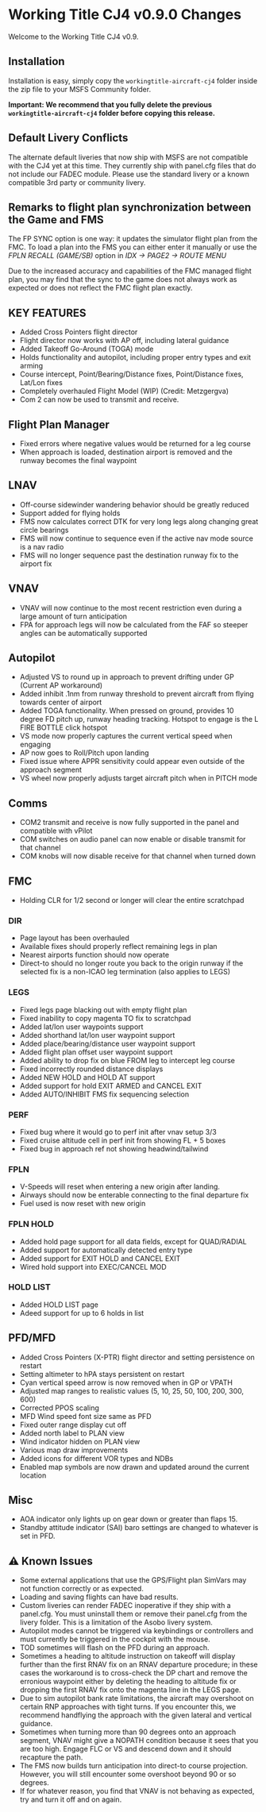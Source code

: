 # Working Title CJ4 v0.9.0 Changes

Welcome to the Working Title CJ4 v0.9.

## Installation
Installation is easy, simply copy the `workingtitle-aircraft-cj4` folder inside the zip file to your MSFS Community folder. 

**Important: We recommend that you fully delete the previous `workingtitle-aircraft-cj4` folder before copying this release.**

## Default Livery Conflicts
The alternate default liveries that now ship with MSFS are not compatible with the CJ4 yet at this time. They currently ship with panel.cfg files that do not include our FADEC module. Please use the standard livery or a known compatible 3rd party or community livery.

## Remarks to flight plan synchronization between the Game and FMS 
The FP SYNC option is one way: it updates the simulator flight plan from the FMC. To load a plan into the FMS you can either enter it manually or use the _FPLN RECALL (GAME/SB)_ option in _IDX -> PAGE2 -> ROUTE MENU_

Due to the increased accuracy and capabilities of the FMC managed flight plan, you may find that the sync to the game does not always work as expected or does not reflect the FMC flight plan exactly.

## KEY FEATURES
* Added Cross Pointers flight director
* Flight director now works with AP off, including lateral guidance
* Added Takeoff Go-Around (TOGA) mode
* Holds functionality and autopilot, including proper entry types and exit arming
* Course intercept, Point/Bearing/Distance fixes, Point/Distance fixes, Lat/Lon fixes
* Completely overhauled Flight Model (WIP) (Credit: Metzgergva)
* Com 2 can now be used to transmit and receive.

## Flight Plan Manager
* Fixed errors where negative values would be returned for a leg course
* When approach is loaded, destination airport is removed and the runway becomes the final waypoint

## LNAV
* Off-course sidewinder wandering behavior should be greatly reduced
* Support added for flying holds
* FMS now calculates correct DTK for very long legs along changing great circle bearings
* FMS will now continue to sequence even if the active nav mode source is a nav radio
* FMS will no longer sequence past the destination runway fix to the airport fix

## VNAV
* VNAV will now continue to the most recent restriction even during a large amount of turn anticipation
* FPA for approach legs will now be calculated from the FAF so steeper angles can be automatically supported

## Autopilot
* Adjusted VS to round up in approach to prevent drifting under GP (Current AP workaround)
* Added inhibit .1nm from runway threshold to prevent aircraft from flying towards center of airport
* Added TOGA functionality. When pressed on ground, provides 10 degree FD pitch up, runway heading tracking. Hotspot to engage is the L FIRE BOTTLE click hotspot
* VS mode now properly captures the current vertical speed when engaging
* AP now goes to Roll/Pitch upon landing
* Fixed issue where APPR sensitivity could appear even outside of the approach segment
* VS wheel now properly adjusts target aircraft pitch when in PITCH mode

## Comms
* COM2 transmit and receive is now fully supported in the panel and compatible with vPilot
* COM switches on audio panel can now enable or disable transmit for that channel
* COM knobs will now disable receive for that channel when turned down

## FMC
* Holding CLR for 1/2 second or longer will clear the entire scratchpad

### DIR
* Page layout has been overhauled
* Available fixes should properly reflect remaining legs in plan
* Nearest airports function should now operate
* Direct-to should no longer route you back to the origin runway if the selected fix is a non-ICAO leg termination (also applies to LEGS)

### LEGS
* Fixed legs page blacking out with empty flight plan
* Fixed inability to copy magenta TO fix to scratchpad
* Added lat/lon user waypoints support
* Added shorthand lat/lon user waypoint support
* Added place/bearing/distance user waypoint support
* Added flight plan offset user waypoint support
* Added ability to drop fix on blue FROM leg to intercept leg course
* Fixed incorrectly rounded distance displays
* Added NEW HOLD and HOLD AT support
* Added support for hold EXIT ARMED and CANCEL EXIT
* Added AUTO/INHIBIT FMS fix sequencing selection

### PERF
* Fixed bug where it would go to perf init after vnav setup 3/3
* Fixed cruise altitude cell in perf init from showing FL + 5 boxes
* Fixed bug in approach ref not showing headwind/tailwind

### FPLN
* V-Speeds will reset when entering a new origin after landing.
* Airways should now be enterable connecting to the final departure fix
* Fuel used is now reset with new origin

### FPLN HOLD
* Added hold page support for all data fields, except for QUAD/RADIAL
* Added support for automatically detected entry type
* Added support for EXIT HOLD and CANCEL EXIT
* Wired hold support into EXEC/CANCEL MOD

### HOLD LIST
* Added HOLD LIST page
* Adeed support for up to 6 holds in list

## PFD/MFD
* Added Cross Pointers (X-PTR) flight director and setting persistence on restart
* Setting altimeter to hPA stays persistent on restart
* Cyan vertical speed arrow is now removed when in GP or VPATH
* Adjusted map ranges to realistic values (5, 10, 25, 50, 100, 200, 300, 600)
* Corrected PPOS scaling
* MFD Wind speed font size same as PFD
* Fixed outer range display cut off
* Added north label to PLAN view
* Wind indicator hidden on PLAN view
* Various map draw improvements
* Added icons for different VOR types and NDBs
* Enabled map symbols are now drawn and updated around the current location

## Misc
* AOA indicator only lights up on gear down or greater than flaps 15.
* Standby attitude indicator (SAI) baro settings are changed to whatever is set in PFD.

## ⚠️ Known Issues
* Some external applications that use the GPS/Flight plan SimVars may not function correctly or as expected.
* Loading and saving flights can have bad results.
* Custom liveries can render FADEC inoperative if they ship with a panel.cfg. You must uninstall them or remove their panel.cfg from the livery folder. This is a limitation of the Asobo livery system.
* Autopilot modes cannot be triggered via keybindings or controllers and must currently be triggered in the cockpit with the mouse.
* TOD sometimes will flash on the PFD during an approach.
* Sometimes a heading to altitude instruction on takeoff will display further than the first RNAV fix on an RNAV departure procedure; in these cases the workaround is to cross-check the DP chart and remove the erronious waypoint either by deleting the heading to altitude fix or dropping the first RNAV fix onto the magenta line in the LEGS page.
* Due to sim autopilot bank rate limitations, the aircraft may overshoot on certain RNP approaches with tight turns. If you encounter this, we recommend handflying the approach with the given lateral and vertical guidance.
* Sometimes when turning more than 90 degrees onto an approach segment, VNAV might give a NOPATH condition because it sees that you are too high.  Engage FLC or VS and descend down and it should recapture the path.
* The FMS now builds turn anticipation into direct-to course projection. However, you will still encounter some overshoot beyond 90 or so degrees.
* If for whatever reason, you find that VNAV is not behaving as expected, try and turn it off and on again.

